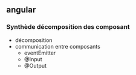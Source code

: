 ## angular

### Synthède décomposition des composant
* décomposition
* communication entre composants
    * eventEmitter
    * @Input
    * @Output